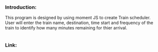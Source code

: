 ### Introduction:
This program is designed by using moment JS to create Train scheduler. User will enter the train name, destination, time start and frequency of the train to identify how many  minutes remaining for thier arrival.
#
### Link:
